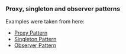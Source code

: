 ### Proxy, singleton and observer patterns
Examples were taken from here:
- [Proxy Pattern]
- [Singleton Pattern]
- [Observer Pattern]

[Singleton Pattern]: https://www.baeldung.com/java-singleton
[Proxy Pattern]: (https://www.baeldung.com/java-proxy-pattern)
[Observer Pattern]: (https://www.baeldung.com/java-observer-pattern)